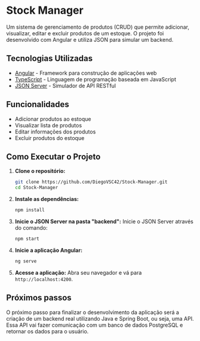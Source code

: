 # Stock Manager

Um sistema de gerenciamento de produtos (CRUD) que permite adicionar, visualizar, editar e excluir produtos de um estoque. O projeto foi desenvolvido com Angular e utiliza JSON para simular um backend.

## Tecnologias Utilizadas

- [Angular](https://angular.io/) - Framework para construção de aplicações web
- [TypeScript](https://www.typescriptlang.org/) - Linguagem de programação baseada em JavaScript
- [JSON Server](https://github.com/typicode/json-server) - Simulador de API RESTful

## Funcionalidades

- Adicionar produtos ao estoque
- Visualizar lista de produtos
- Editar informações dos produtos
- Excluir produtos do estoque

## Como Executar o Projeto

1. **Clone o repositório:**
   ```bash
   git clone https://github.com/DiegoVSC42/Stock-Manager.git
   cd Stock-Manager
   ```

2. **Instale as dependências:**
   ```bash
   npm install
   ```

3. **Inicie o JSON Server na pasta "backend":**
   Inicie o JSON Server através do comando:
   ```bash
   npm start
   ```

4. **Inicie a aplicação Angular:**
   ```bash
   ng serve
   ```

5. **Acesse a aplicação:**
   Abra seu navegador e vá para `http://localhost:4200`.

## Próximos passos
O próximo passo para finalizar o desenvolvimento da aplicação será a criação de um backend real utilizando Java e Spring Boot, ou seja, uma API. Essa API vai fazer comunicação com um banco de dados PostgreSQL e retornar os dados para o usuário.
